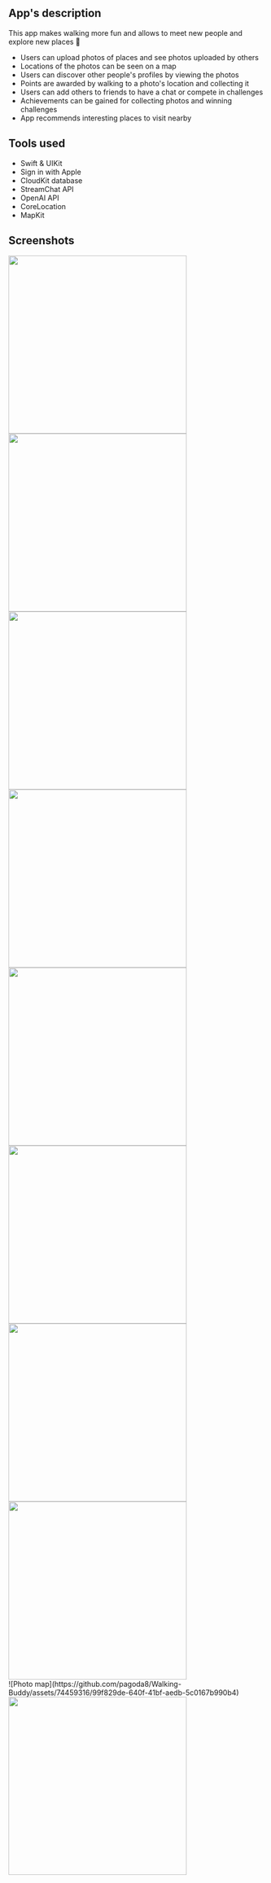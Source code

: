 ## App's description

This app makes walking more fun and allows to meet new people and explore new places 🚀

- Users can upload photos of places and see photos uploaded by others
- Locations of the photos can be seen on a map
- Users can discover other people's profiles by viewing the photos
- Points are awarded by walking to a photo's location and collecting it
- Users can add others to friends to have a chat or compete in challenges
- Achievements can be gained for collecting photos and winning challenges
- App recommends interesting places to visit nearby


## Tools used

- Swift & UIKit
- Sign in with Apple
- CloudKit database
- StreamChat API
- OpenAI API
- CoreLocation
- MapKit


## Screenshots

<img src="https://github.com/pagoda8/Walking-Buddy/assets/74459316/c16599bb-1ca2-4b9e-9e1f-c1670d6a7ac1" width="350">
<img src="https://github.com/pagoda8/Walking-Buddy/assets/74459316/4b3adac4-ebe9-4a69-a236-6c927cd158cb" width="350"><br>
<img src="https://github.com/pagoda8/Walking-Buddy/assets/74459316/40d59d30-02cb-4771-b11f-af367a135c73" width="350">
<img src="https://github.com/pagoda8/Walking-Buddy/assets/74459316/677a46b4-32a7-4170-90c9-b30df31d7e3a" width="350"><br>
<img src="https://github.com/pagoda8/Walking-Buddy/assets/74459316/73980df3-aabe-4240-894f-c2d265fdc22d" width="350">
<img src="https://github.com/pagoda8/Walking-Buddy/assets/74459316/41164406-f0f3-41c0-aa8d-ecb6f114df54" width="350"><br>
<img src="https://github.com/pagoda8/Walking-Buddy/assets/74459316/7a08c26a-ae73-4c15-bc19-15fde72e507c" width="350">
<img src="https://github.com/pagoda8/Walking-Buddy/assets/74459316/4448459e-75fe-45c6-b3d3-dea7f8ffee07" width="350"><br>
![Photo map](https://github.com/pagoda8/Walking-Buddy/assets/74459316/99f829de-640f-41bf-aedb-5c0167b990b4)
<img src="https://github.com/pagoda8/Walking-Buddy/assets/74459316/99f829de-640f-41bf-aedb-5c0167b990b4" width="350">

